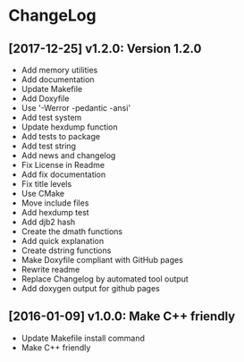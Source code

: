# ChangeLog

## [2017-12-25] v1.2.0: Version 1.2.0

* Add memory utilities
* Add documentation
* Update Makefile
* Add Doxyfile
* Use '-Werror -pedantic -ansi'
* Add test system
* Update hexdump function
* Add tests to package
* Add test string
* Add news and changelog
* Fix License in Readme
* Add fix documentation
* Fix title levels
* Use CMake
* Move include files
* Add hexdump test
* Add djb2 hash
* Create the dmath functions
* Add quick explanation
* Create dstring functions
* Make Doxyfile compliant with GitHub pages
* Rewrite readme
* Replace Changelog by automated tool output
* Add doxygen output for github pages

## [2016-01-09] v1.0.0: Make C++ friendly

* Update Makefile install command
* Make C++ friendly
